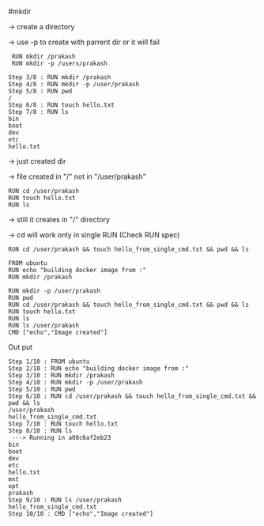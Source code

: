 #mkdir

 -> create a directory 
 
 -> use -p to create with parrent dir or it will fail

```
 RUN mkdir /prakash
 RUN mkdir -p /users/prakash
 ```
 
 ```
Step 3/8 : RUN mkdir /prakash
Step 4/8 : RUN mkdir -p /user/prakash
Step 5/8 : RUN pwd
/
Step 6/8 : RUN touch hello.txt
Step 7/8 : RUN ls
bin
boot
dev
etc
hello.txt
```

-> just created dir 

-> file created in "/" not in "/user/prakash"

```
RUN cd /user/prakash
RUN touch hello.txt
RUN ls
```

-> still it creates in "/" directory 

-> cd will work only in single RUN (Check RUN spec)

```
RUN cd /user/prakash && touch hello_from_single_cmd.txt && pwd && ls
```
```
FROM ubuntu
RUN echo "building docker image from :" 
RUN mkdir /prakash

RUN mkdir -p /user/prakash
RUN pwd
RUN cd /user/prakash && touch hello_from_single_cmd.txt && pwd && ls
RUN touch hello.txt
RUN ls
RUN ls /user/prakash
CMD ["echo","Image created"]
```



Out put 

```Sending build context to Docker daemon  4.608kB
Step 1/10 : FROM ubuntu
Step 2/10 : RUN echo "building docker image from :"
Step 3/10 : RUN mkdir /prakash
Step 4/10 : RUN mkdir -p /user/prakash
Step 5/10 : RUN pwd
Step 6/10 : RUN cd /user/prakash && touch hello_from_single_cmd.txt && pwd && ls
/user/prakash
hello_from_single_cmd.txt
Step 7/10 : RUN touch hello.txt
Step 8/10 : RUN ls
 ---> Running in a08c6af2eb23
bin
boot
dev
etc
hello.txt
mnt
opt
prakash
Step 9/10 : RUN ls /user/prakash
hello_from_single_cmd.txt
Step 10/10 : CMD ["echo","Image created"]
```